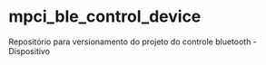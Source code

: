 # mpci_ble_control_device
Repositório para versionamento do projeto do controle bluetooth - Dispositivo
